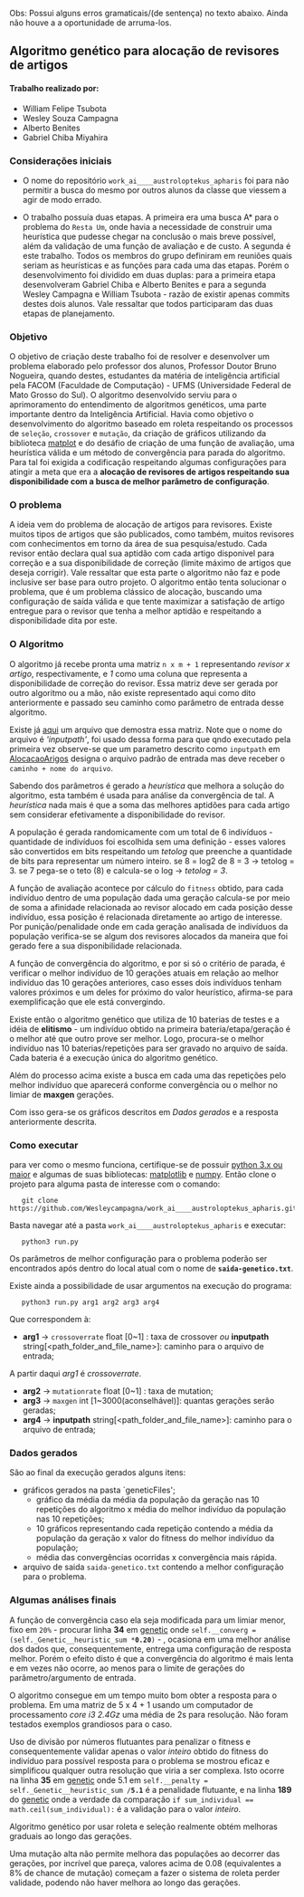 Obs: Possui alguns erros gramaticais/(de sentença) no texto abaixo. Ainda não houve a a oportunidade de arruma-los.

## Algoritmo genético para alocação de revisores de artigos

#### Trabalho realizado por:

- William Felipe Tsubota 
- Wesley Souza Campagna 
- Alberto Benites 
- Gabriel Chiba Miyahira 

### Considerações iniciais

- O nome do repositório `work_ai____austroloptekus_apharis` foi para não permitir a busca do mesmo por outros alunos da classe que viessem a agir de modo errado.

- O trabalho possuía duas etapas. A primeira era uma busca A* para o problema do `Resta Um`, onde havia a necessidade de construir uma heurística que pudesse chegar na conclusão o mais breve possível, além da validação de uma função de avaliação e de custo. A segunda é este trabalho. Todos os membros do grupo definiram em reuniões quais seriam as heurísticas e as funções para cada uma das etapas. Porém o desenvolvimento foi dividido em duas duplas: para a primeira etapa desenvolveram Gabriel Chiba e Alberto Benites e para a segunda Wesley Campagna e William Tsubota - razão de existir apenas commits  destes dois alunos. Vale ressaltar que todos participaram das duas etapas de planejamento.  

### Objetivo

O objetivo de criação deste trabalho foi de resolver e desenvolver um problema elaborado  pelo professor dos alunos, Professor Doutor Bruno Nogueira, quando destes, estudantes da matéria de inteligência artificial pela FACOM (Faculdade de Computação) - UFMS (Universidade Federal de Mato Grosso do Sul).
O algoritmo desenvolvido serviu para o aprimoramento do entendimento de algoritmos genéticos, uma parte importante dentro da Inteligência Artificial. Havia como objetivo o desenvolvimento do algoritmo baseado em roleta respeitando os processos de `seleção`, `crossover` e `mutação`, da criação de gráficos utilizando da biblioteca [matplot](https://matplotlib.org/) e do desáfio de criação de uma função de avaliação, uma heurística válida e um método de convergência para parada do algoritmo. Para tal foi exigida a codificação respeitando algumas configurações para atingir a meta que era a **alocação de revisores de artigos respeitando sua disponibilidade com a busca de melhor parâmetro de configuração**.

### O problema

A ideia vem do problema de alocação de artigos para revisores. Existe muitos tipos de artigos que são publicados, como também, muitos revisores com conhecimentos em torno da área de sua pesquisa/estudo.
Cada revisor então declara qual sua aptidão com cada artigo disponivel para correção e a sua disponibilidade de correção (limite máximo de artigos que deseja corrigir). Vale ressaltar que esta parte o algoritmo não faz e pode inclusive ser base para outro projeto. O algoritmo então tenta solucionar o problema, que é um problema clássico de alocação, buscando uma configuração de saída válida e que tente maximizar a satisfação de artigo entregue para o revisor que tenha a melhor aptidão e respeitando a disponibilidade dita por este.

### O Algoritmo

O algoritmo já recebe pronta uma matriz `n x m + 1` representando _revisor x artigo_, respectivamente,  e _1_ como uma coluna que representa a disponibilidade de correção do revisor. Essa matriz deve ser gerada por outro algoritmo ou a mão, não existe representado aqui como dito anteriormente e passado seu caminho como parâmetro de entrada desse algoritmo.

Existe já [aqui](https://github.com/Wesleycampagna/work_ai____austroloptekus_apharis/blob/master/inputpath) um arquivo que demostra essa matriz. Note que o nome do arquivo é _'inputpath'_, foi usado dessa forma para que qndo executado pela primeira vez observe-se que um parametro descrito como `inputpath` em [AlocacaoArigos](https://github.com/Wesleycampagna/work_ai____austroloptekus_apharis/blob/master/alocacaoArtigos.py) designa o arquivo padrão de entrada mas deve receber o `caminho + nome do arquivo`.

Sabendo dos parâmetros é gerado a _heurística_ que melhora a solução do algoritmo, esta também é usada para análise da convergência de tal. A _heurística_ nada mais é que a soma das melhores aptidões para cada artigo sem considerar efetivamente a disponibilidade do revisor.

A população é gerada randomicamente com um total de 6 indivíduos - quantidade de indivíduos foi escolhida sem uma definição - esses valores são convertidos em bits respeitando um _tetolog_ que preenche a quantidade de bits para representar um número inteiro. se 8 = log2 de 8 = 3 → tetolog = 3. se 7 pega-se o teto (8) e calcula-se o log → _tetolog = 3_.

A função de avaliação acontece por cálculo do `fitness` obtido, para cada indivíduo dentro de uma população dada uma geração calcula-se por meio de soma a afinidade relacionada ao revisor alocado em cada posição desse indivíduo, essa posição é relacionada diretamente ao artigo de interesse. Por punição/penalidade onde em cada geração analisada de indivíduos da população verifica-se se algum dos revisores alocados da maneira que foi gerado fere a sua disponibilidade relacionada.

A função de convergência do algoritmo, e por si só o critério de parada, é verificar o melhor indivíduo de 10 gerações atuais em relação ao melhor indivíduo das 10 gerações anteriores, caso esses dois indivíduos tenham valores próximos e um deles for próximo do valor heurístico, afirma-se para exemplificação que ele está convergindo.

Existe então o algoritmo genético que utiliza de 10 baterias de testes e a idéia de **elitismo** - um indivíduo obtido na primeira bateria/etapa/geração é o melhor até que outro prove ser melhor. Logo, procura-se o melhor indivíduo nas 10 baterias/repetições para ser gravado no arquivo de saída. Cada bateria é a execução única do algoritmo genético.

Além do processo acima existe a busca em cada uma das repetições pelo melhor indivíduo que aparecerá conforme convergência ou o melhor no limiar de **maxgen** gerações.

Com isso gera-se os gráficos descritos em _Dados gerados_ e a resposta anteriormente descrita.

### Como executar

para ver como o mesmo funciona, certifique-se de possuir [python 3.x ou maior](https://www.python.org/downloads/) e algumas de suas bibliotecas: [matplotlib](https://matplotlib.org/users/installing.html) e [numpy](https://www.numpy.org/). Então clone o projeto para alguma pasta de interesse com o comando:

```Terminal
   git clone https://github.com/Wesleycampagna/work_ai____austroloptekus_apharis.git
```

Basta navegar até a pasta `work_ai____austroloptekus_apharis` e executar:

```Terminal
   python3 run.py
```

Os parâmetros de melhor configuração para o problema poderão ser encontrados após dentro do local atual com o nome de **`saida-genetico.txt`**.

Existe ainda a possibilidade de usar argumentos na execução do programa:

```Terminal
   python3 run.py arg1 arg2 arg3 arg4
```
Que correspondem à:

- **arg1** &#8594; `crossoverrate` float [0~1] : taxa de crossover _ou_ **inputpath** string[<path_folder_and_file_name>]: caminho para o arquivo de entrada;

A partir daqui _arg1_ é _crossoverrate_.

- **arg2** &#8594; `mutationrate` float [0~1] : taxa de mutation;
- **arg3** &#8594; `maxgen` int [1~3000(aconselhável)]: quantas gerações serão geradas;
- **arg4** &#8594;  **inputpath** string[<path_folder_and_file_name>]: caminho para o arquivo de entrada;

### Dados gerados

São ao final da execução gerados alguns itens:
- gráficos gerados na pasta `geneticFiles';
   - gráfico da média da média da população da geração nas 10 repetições do algoritmo x média do melhor indivíduo da população nas 10 repetições;
   - 10 gráficos representando cada repetição contendo a média da população da geração x valor do fitness do melhor indivíduo da população;
   - média das convergências ocorridas x convergência mais rápida.
- arquivo de saida `saida-genetico.txt` contendo a melhor configuração para o problema.

### Algumas análises finais

A função de convergência caso ela seja modificada para um limiar menor, fixo em `20%` - procurar linha **34** em [genetic](https://github.com/Wesleycampagna/work_ai____austroloptekus_apharis/blob/master/genetic.py) onde `self.__converg = (self._Genetic__heuristic_sum *`**`0.20`**`)` - , ocasiona em uma melhor análise dos dados que, consequentemente, entrega uma configuração de resposta melhor. Porém o efeito disto é que a convergência do algoritmo é mais lenta e em vezes não ocorre, ao menos para o limite de gerações do parâmetro/argumento de entrada. 

O algoritmo consegue em um tempo muito bom obter a resposta para o problema. Em uma matriz de 5 x 4 + 1 usando um computador de processamento _core i3 2.4Gz_ uma média de 2s para resolução. Não foram testados exemplos grandiosos para o caso.

Uso de divisão por números flutuantes para penalizar o fitness e consequentemente validar apenas o valor _inteiro_ obtido do fitness do indivíduo para possível resposta para o problema se mostrou eficaz e simplificou qualquer outra resolução que viria a ser complexa. Isto ocorre na  linha **35** em [genetic](https://github.com/Wesleycampagna/work_ai____austroloptekus_apharis/blob/master/genetic.py) onde 5.1 em  `self.__penalty = self._Genetic__heuristic_sum /`**`5.1`** é a penalidade flutuante, e na  linha **189** do [genetic](https://github.com/Wesleycampagna/work_ai____austroloptekus_apharis/blob/master/genetic.py) onde a verdade da comparação `if sum_individual == math.ceil(sum_individual):` é a validação para o valor _inteiro_.

Algoritmo genético por usar roleta e seleção realmente obtém melhoras graduais ao longo das gerações.

Uma mutação alta não permite melhora das populações ao decorrer das gerações, por incrível que pareça, valores acima de 0.08 (equivalentes a 8% de chance de mutação) começam a fazer o sistema de roleta perder validade, podendo não haver melhora ao longo das gerações.

